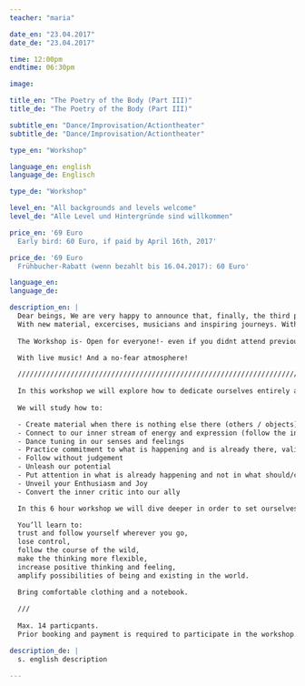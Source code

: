 ```yaml
---
teacher: "maria"

date_en: "23.04.2017"
date_de: "23.04.2017"

time: 12:00pm
endtime: 06:30pm

image: 

title_en: "The Poetry of the Body (Part III)"
title_de: "The Poetry of the Body (Part III)"

subtitle_en: "Dance/Improvisation/Actiontheater"
subtitle_de: "Dance/Improvisation/Actiontheater"

type_en: "Workshop"

language_en: english
language_de: Englisch

type_de: "Workshop"

level_en: "All backgrounds and levels welcome"
level_de: "Alle Level und Hintergründe sind willkommen"

price_en: '69 Euro          
  Early bird: 60 Euro, if paid by April 16th, 2017'

price_de: '69 Euro         
  Frühbucher-Rabatt (wenn bezahlt bis 16.04.2017): 60 Euro'

language_en:
language_de:

description_en: |  
  Dear beings, We are very happy to announce that, finally, the third part of our Workshop -The Poetry of the Body- arrived! We will dive deeper and further into the work we have been developing.
  With new material, excercises, musicians and inspiring journeys. With new fesh air, and a stronger focus into Solo work, musicality, presence and group compositions. We will dance and create POETRY IN MOVEMENT.
  
  The Workshop is- Open for everyone!- even if you didnt attend previous WS you are very welcome to join.  

  With live music! And a no-fear atmosphere!  

  /////////////////////////////////////////////////////////////////////////////////////////
  
  In this workshop we will explore how to dedicate ourselves entirely and uniquely to the present moment. Keeping ourselves engaged, interested and fascinated by our inner landscapes in a dance of becoming and disappearing. We will compose poems and short pieces using simple and joyful tasks of improvisation alone, in couples or groups. Learning how to listen to yourself and the others, flexibilize your thinking and follow your creative source and expression.  
  
  We will study how to:

  - Create material when there is nothing else there (others / objects)  
  - Connect to our inner stream of energy and expression (follow the inner guide)  
  - Dance tuning in our senses and feelings  
  - Practice commitment to what is happening and is already there, validating our experience  
  - Follow without judgement  
  - Unleash our potential  
  - Put attention in what is already happening and not in what should/could happen, but didn’t.  
  - Unveil your Enthusiasm and Joy  
  - Convert the inner critic into our ally  

  In this 6 hour workshop we will dive deeper in order to set ourselves free from the dictatorship of the inner critic, the logical thinking and the literal meaning; Discovering the symbolic and poetic language we all have.

  You’ll learn to:  
  trust and follow yourself wherever you go,  
  lose control,  
  follow the course of the wild,  
  make the thinking more flexible,  
  increase positive thinking and feeling,  
  amplify possibilities of being and existing in the world.  

  Bring comfortable clothing and a notebook.  
  
  ///
  
  Max. 14 particpants.  
  Prior booking and payment is required to participate in the workshop.

description_de: |
  s. english description

---
```

